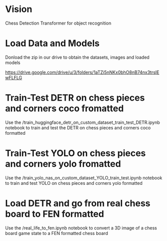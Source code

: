# Vision
Chess Detection Transformer for object recognition

# Load Data and Models

Donload the zip in our drive to obtain the datasets, images and loaded models

https://drive.google.com/drive/u/3/folders/1aTZi5nNKx0bhO8nB74nx3trsIEwFLFLG

# Train-Test DETR on chess pieces and corners coco fromatted

Use the /train_huggingface_detr_on_custom_dataset_train_test_DETR.ipynb notebook to train and test the DETR on chess pieces and corners coco formatted

# Train-Test YOLO on chess pieces and corners yolo fromatted

Use the /train_yolo_nas_on_custom_dataset_YOLO_train_test.ipynb notebook to train and test YOLO on chess pieces and corners yolo formatted

# Load DETR and go from real chess board to FEN formatted

Use the /real_life_to_fen.ipynb notebook to convert a 3D image of a chess board game state to a FEN formatted chess board
